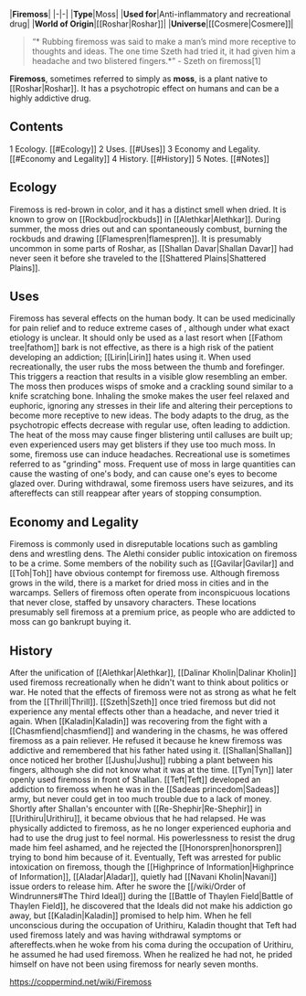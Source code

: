 |**Firemoss**|
|-|-|
|**Type**|Moss|
|**Used for**|Anti-inflammatory and recreational drug|
|**World of Origin**|[[Roshar\|Roshar]]|
|**Universe**|[[Cosmere\|Cosmere]]|

>“* Rubbing firemoss was said to make a man’s mind more receptive to thoughts and ideas. The one time Szeth had tried it, it had given him a headache and two blistered fingers.*”
\- Szeth on firemoss[1]


**Firemoss**, sometimes referred to simply as **moss**, is a plant native to [[Roshar\|Roshar]]. It has a psychotropic effect on humans and can be a highly addictive drug.

## Contents

1 Ecology. [[#Ecology]] 
2 Uses. [[#Uses]] 
3 Economy and Legality. [[#Economy and Legality]] 
4 History. [[#History]] 
5 Notes. [[#Notes]] 


## Ecology
Firemoss is red-brown in color, and it has a distinct smell when dried. It is known to grow on [[Rockbud\|rockbuds]] in [[Alethkar\|Alethkar]]. During summer, the moss dries out and can spontaneously combust, burning the rockbuds and drawing [[Flamespren\|flamespren]]. It is presumably uncommon in some parts of Roshar, as [[Shallan Davar\|Shallan Davar]] had never seen it before she traveled to the [[Shattered Plains\|Shattered Plains]].

## Uses
Firemoss has several effects on the human body. It can be used medicinally for pain relief and to reduce extreme cases of , although under what exact etiology is unclear. It should only be used as a last resort when [[Fathom tree\|fathom]] bark is not effective, as there is a high risk of the patient developing an addiction; [[Lirin\|Lirin]] hates using it.
When used recreationally, the user rubs the moss between the thumb and forefinger. This triggers a reaction that results in a visible glow resembling an ember. The moss then produces wisps of smoke and a crackling sound similar to a knife scratching bone. Inhaling the smoke makes the user feel relaxed and euphoric, ignoring any stresses in their life and altering their perceptions to become more receptive to new ideas. The body adapts to the drug, as the psychotropic effects decrease with regular use, often leading to addiction. The heat of the moss may cause finger blistering until calluses are built up; even experienced users may get blisters if they use too much moss. In some, firemoss use can induce headaches. Recreational use is sometimes referred to as "grinding" moss.
Frequent use of moss in large quantities can cause the wasting of one's body, and can cause one's eyes to become glazed over.
During withdrawal, some firemoss users have seizures, and its aftereffects can still reappear after years of stopping consumption.

## Economy and Legality
Firemoss is commonly used in disreputable locations such as gambling dens and wrestling dens. The Alethi consider public intoxication on firemoss to be a crime. Some members of the nobility such as [[Gavilar\|Gavilar]] and [[Toh\|Toh]] have obvious contempt for firemoss use. Although firemoss grows in the wild, there is a market for dried moss in cities and in the warcamps. Sellers of firemoss often operate from inconspicuous locations that never close, staffed by unsavory characters. These locations presumably sell firemoss at a premium price, as people who are addicted to moss can go bankrupt buying it.

## History
After the unification of [[Alethkar\|Alethkar]], [[Dalinar Kholin\|Dalinar Kholin]] used firemoss recreationally when he didn't want to think about politics or war. He noted that the effects of firemoss were not as strong as what he felt from the [[Thrill\|Thrill]].
[[Szeth\|Szeth]] once tried firemoss but did not experience any mental effects other than a headache, and never tried it again.
When [[Kaladin\|Kaladin]] was recovering from the fight with a [[Chasmfiend\|chasmfiend]] and wandering in the chasms, he was offered firemoss as a pain reliever. He refused it because he knew firemoss was addictive and remembered that his father hated using it.
[[Shallan\|Shallan]] once noticed her brother [[Jushu\|Jushu]] rubbing a plant between his fingers, although she did not know what it was at the time. [[Tyn\|Tyn]] later openly used firemoss in front of Shallan.
[[Teft\|Teft]] developed an addiction to firemoss when he was in the [[Sadeas princedom\|Sadeas]] army, but never could get in too much trouble due to a lack of money. Shortly after Shallan's encounter with [[Re-Shephir\|Re-Shephir]] in [[Urithiru\|Urithiru]], it became obvious that he had relapsed. He was physically addicted to firemoss, as he no longer experienced euphoria and had to use the drug just to feel normal. His powerlessness to resist the drug made him feel ashamed, and he rejected the [[Honorspren\|honorspren]] trying to bond him because of it. Eventually, Teft was arrested for public intoxication on firemoss, though the [[Highprince of Information\|Highprince of Information]], [[Aladar\|Aladar]], quietly had [[Navani Kholin\|Navani]] issue orders to release him. After he swore the [[/wiki/Order of Windrunners#The Third Ideal]] during the [[Battle of Thaylen Field\|Battle of Thaylen Field]], he discovered that the Ideals did not make his addiction go away, but [[Kaladin\|Kaladin]] promised to help him. When he fell unconscious during the occupation of Urithiru, Kaladin thought that Teft had used firemoss lately and was having withdrawal symptoms or aftereffects.when he woke from his coma during the occupation of Urithiru, he assumed he had used firemoss. When he realized he had not, he prided himself on have not been using firemoss for nearly seven months.



https://coppermind.net/wiki/Firemoss
